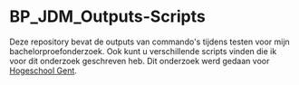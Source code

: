 # BP_JDM_Outputs-Scripts
Deze repository bevat de outputs van commando's tijdens testen voor mijn bachelorproefonderzoek. Ook kunt u verschillende scripts vinden die ik voor dit onderzoek geschreven heb. 
Dit onderzoek werd gedaan voor [Hogeschool Gent](https://www.hogent.be/).
